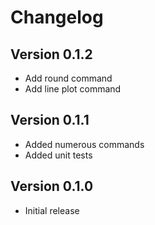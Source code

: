# Changelog

## Version 0.1.2

* Add round command
* Add line plot command

## Version 0.1.1

* Added numerous commands
* Added unit tests

## Version 0.1.0

* Initial release
